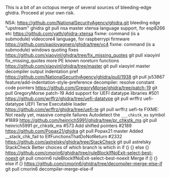 This is a bit of an octopus merge of several sources of bleeding-edge ghidra.  Proceed at your own risk.

NSA:
 https://github.com/NationalSecurityAgency/ghidra.git
  bleeding edge "upstream" ghidra
  git pull nsa master
xtensa language support, for esp8266 etc
 https://github.com/yath/ghidra-xtensa
 fixme: command (is a submodule)
videocore4 language, for raspberrypi firmware
 https://github.com/paolovagnero/ghidra/tree/vc4
 fixme: command (is a submodule)
windows quoting fixes
 https://github.com/xiaoyinl/ghidra/tree/fix_missing_quotes
 git pull xiaoyinl fix_missing_quotes
more PE known noreturn functions
 https://github.com/xiaoyinl/ghidra/tree/master
 git pull xiaoyinl master
decompiler output indentation pref
 https://github.com/NationalSecurityAgency/ghidra/pull/1938
 git pull js53867 feature/add-indentation-style-preference
decompiler: resolve constant code pointers
 https://github.com/GregoryMorse/ghidra/tree/patch-19
 git pull GregoryMorse patch-19
Add support for UEFI datatype libraries #501
 https://github.com/wrffrz/ghidra/tree/uefi-datatype
 git pull wrffrz uefi-datatype
UEFI Terse Executable loader
 https://github.com/wrffrz/ghidra/tree/uefi-te
 git pull wrffrz uefi-te
 FIXME: Not ready yet, massive compile failures
Autodetect the `___chkstk_ms` symbol #1889
 https://github.com/heinrich5991/ghidra/tree/pr_chkstk_ms
 git pull heinrich5991 pr_chkstk_ms
#573 Add shifted pointers #2189
 https://github.com/Popax21/ghidra
 git pull Popax21 master
Added __stack_chk_fail to ElfFunctionsThatDoNotReturn #2332
 https://github.com/astrelsky/ghidra/tree/StackCheck
 git pull astrelsky StackCheck
Better choices of which branch is which in if () {} else {}
 https://github.com/cmorin6/ghidra/tree/ruleBlockIfNoExit-select-best-noexit
 git pull cmorin6 ruleBlockIfNoExit-select-best-noexit
Merge if () {} else if {}
 https://github.com/cmorin6/ghidra/tree/decompiler-merge-else-if
 git pull cmorin6 decompiler-merge-else-if
